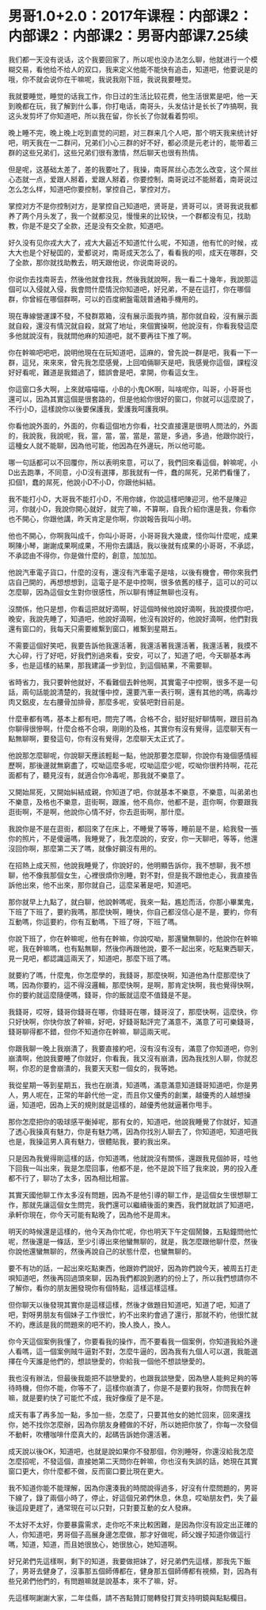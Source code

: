 # 男哥1.0+2.0：2017年课程：内部课2：内部课2：内部课2：男哥内部课7.25续

我们都一天没有说话，这个我要回家了，所以呢也没办法怎么聊，他就进行一个模糊交易，看他给不给人的双口，我来定义他能不能快有追击，知道吧，他要说是的哦，你不就会说你在干嘛呢，我说我刚下班，我说我要睡觉。

我就要睡觉，睡觉的话我工作，你日过的生活比较花费，他生活很累是吧，他一天到晚都在玩，我了解到什么事，你打电话，南哥头，头发估计是长长了咋搞啊，我这头发剪坏了你知道吧，所以我在留，你长长了你就看着剪呗。

晚上睡不完，晚上晚上吃到直觉的问题，对三群来几个人吧，那个明天我来统计好吧，明天我在一二群问，兄弟们小心三群的好不好，都必须是元老计的，能带着三群的这些兄弟们，这些兄弟们很有激情，然后聊天也很有热情。

但是呢，这基础太差了，差的我要吐了，我操，南哥屌丝心态怎么改变，这个屌丝心态就一点，爱跟人掰着，爱跟人掰着，你要控制，南哥说过不能掰着，南哥说过怎么怎么样，知道吧你要控制，掌控自己，掌控对方。

掌控对方不是你控制对方，是掌控自己知道吧，贤哥是，贤哥可以，贤哥我说我都养了两个月头发了，我一个就都没见，慢慢来的比较快，一个群都没有见，找助教，你是不是交了全款，还是没有交全款，知道吧。

好久没有见你戎大大了，戎大大最近不知道忙什么呢，不知道，他有忙的时候，戎大大也是个好秘囯的，爱都说对，南哥成天怎么了，看看我的呗，成天在哪群，交了全款，那你就找助教去，明天跟他说，你说南哥说的。

你说你去找南哥去，然後他就會找我，然後我就說啊，我一看二十幾年，我說那這個可以入侵就入侵，我會問什麼情況你知道吧，好兄弟，不是在這打，你在哪個群，你曾經在哪個群啊，可以的百度網盤電競普通箱手機用的。

現在專線營運課不發，不發群眾箱，沒有展示面我咋搞，那你就自殺，沒有展示面就自殺，還沒有情況就自殺，就寫了地址，來個實操啊，他說沒有，你看我發這麼多他就說沒有，我就問他麻的知道吧，就不要再往下推了啊。

你在幹嘛吧吧吧，說明他現在在玩知道吧，這麻的，曾先說一群是吧，我看一下一群，這兒，來來來，曾先我怎麼感覺，上回咱倆聊天是吧，我感覺你這個，課程沒好好看呢，難道是我錯過了，錯誤會是吧，拿開，你看這女生。

你這窗口多大啊，上來就喵喵喵，小B的小鬼OK啊，叫啥呢你，叫哥，小哥哥也還可以，因為其實這個是很套路的，但是他給你很好的窗口，你就可以這麼說了，不行小D，這樣說你以後要保護我，愛護我呵護我唄。

你看他說外面的，外面的，你看這個地方你看，社交直接還是很明人問法的，外面的，我說我，我說呢，我，當，當，當，當是，當是，多過，多過，他跟你說行，這種女人就不能聊，因為他可能，他因為在外邊玩，所以他可能。

哪一句話都可以不回覆你，所以表明來意，可以了，我們回來看這個，幹嘛呢，小D出去跑準，不同意，小D沒有選擇，那我就有一件，蠢的屌死，兄弟們看懂了，扣個1，蠢的屌死，他說小D不小D，你跟他糾結。

我不能打小D，大哥我不能打小D，不用你嫁，你說這樣吧陳迎河，他不是陳迎河，你就小D，我說你開心就好，就完了嘛，不算啊，自我介紹你還是我，你看你也不開心，你跟他講，昨天肯定是你啊，你說報告我叫小明。

他也不開心，你啊我叫成千，你叫小哥哥，小哥哥我大幾歲，怪你叫什麼呢，成果啊陳小琴，謝謝成果啊成果，不用你去講話，我以後就有成果的小哥哥，不承認，不承認由不得你，你是做什麼的，創意，加加加。

他說汽車電子貨口，什麼的沒有，還沒有汽車電子是啥，以後有機會，帶你來我們店自己開的，再想想想到，這電子是不是中控啊，很多依舊的樣子，這可以的可以怎麼聊，因為這個女生對你很感性，所以聊有博証無聊也沒有。

沒關係，他只是想，你看這把就好滴啊，好這個時候他說好滴啊，我說摸摸你吧，晚安，我說先睡了，知道吧，他說好滴啊，他沒有說好的，他說好滴啊，他們對我還有窗口的，我每天只需要維繫到窗口，維繫到星期五。

不需要這個好笑吧，我要告訴他我還活著，我還活著我還活著，我還活著，我摸不大心碎，行了好吧，好我們別過來看，安安，可以了，知道了吧，今天聊基本再多，也是這樣的結果，那我建議一步到位，到這個結果，不需要聊。

省時省力，我只要幹他就好，不看難個去幹他啊，其實電子中控啊，很多不是一句話，兩句話能說清楚的，我就懂中控，還要汽車一表行啊，還有其他的嗎，病毒炒肉又鋁皮，左右腰骨加排骨，那麼多呢，安裝吧對目前是。

什麼車都有嗎，基本上都有吧，問完了嗎，合格不合，挺好挺好聊情啊，跟目前為你聊得很慘啊，什麼合格不合唄，剛剛的及格，其實你有沒有覺得，這麼聊天有一點無聊啊，要發這句，你有沒有覺得，怎麼聊天太正式了。

他說那怎麼聊呢，你說聊天應該輕鬆一點，他說那要怎麼聊，你說你有幾個感情經歷啊，那後邊就無窮盡了，哎呦這麼多呢，哎呦這麼少呢，哎呦你很矜持啊，花花面都有了，聽見沒有，就適合你冷毒呢，那我就不樂意了。

又開始屌死，又開始糾結成親，你知道了吧，你就基本不樂意，不樂意，叫弟弟也不樂意，及格也不樂意，逛街啊，跟誰，他不鳥你，他都不是，逛你啊，你要跟我逛街啊，不是啊，他說你心情不好，你去逛街啊，那什麼。

我說你是不是在逛街，都回來了在床上，不睡覺了等等，睡前是不是，給我發一張你的照片，不是傻逼嗎，我睡覺了，我怎麼說的，安安，你一天聊吧，等等，他還沒回你啊，那麼第二天了嗎，就像好鋼沒有用的。

在招熱上成天照，他說我睡覺了，你說好的，他明顯告訴你，我不想聊，我不想聊，他不像我那個女生，心裡很煩你別睡，對不對，但是我不跟他走心，我直接告訴他出來，他不出來，那你就自己，這麼呆著是吧，知道吧。

那你就早上九點了，就白聊，他說幹嗎呢，我來一點，尷尬而活，你那小畢業鬼，下班了下班了，要約我嗎，那麼快啊，睡快，你自己都沒信心是不是，要約，你有互動嗎，你這要約，你有互動嗎，下班了呀，下班了嗎。

你說下班了，你在幹嘛呢，他有在幹嘛，你說哎呦，那還蠻無聊的，他說你在幹嘛呢，我在幹嘛嗎，也有點無聊，然後你再跟他說，要不一起出來，吃點東西聊天，見一見吧，都認識這兩天了，知道吧，那麼下班了嗎。

就要約了嗎，什麼鬼，你怎麼學的，我錢哥，那麼快啊，知道他為什麼那麼快了嗎，因為你要約，這不得沒邏輯，那麼快啊，是啊，那肯定快啊，我也覺得快啊，你的要約就這麼隨便嗎，錢哥，你的飯就這麼不值錢是不是。

我錢哥，哎呀，錢哥你錢哥在哪，你錢哥在哪，錢哥沒了，那麼快啊，這麼快，你只好快啊，你快你放了幹嘛，好吧，好錢哥點評完了滿意不，滿意了可可樂錢哥，錢哥聊得都不錯，但你不知道你在幹嘛，聊這兩天呢。

你跟我聊一晚上我崩潰了，我要直接約吧，沒有沒有沒有，滿意了你知道吧，你別崩潰啊，他說我要睡了你就好，你看我，我又沒有崩潰，因為我找別人聊，你就忍啊，你忍的是會崩潰的，我要天天懟一個女的，我等她。

我從星期一等到星期五，我也在崩潰，知道嗎，滿意滿意知道錢哥知道吧，你是男人，男人呢在，正常的年齡代他一定，而且你又優秀的創業，越優秀的人越想操逼，知道吧，因為上天的規則就是這樣的，越優秀他就逼著你甩手。

那你怎麼把你的吸球感平衡掉呢，那有女的，知道吧，他說我睡覺了你就好，知道了透心我操真有魅力，你是有魅力嗎，因為你找別人聊去了，你知道吧，知道吧我也是，我操這男人真有魅力，很體貼我，要約我出來。

只是因為我覺得剛這樣的話，你知道嗎，他就說沒有關係，還跟我見個帥哥，哇他下回我一叫出來，我是怎麼回事，他都不是，他不是說下班了我來說，男的投入產都不行了，聊功了太多，因為相比相當。

其實天國他聊工作太多沒有問題，因為不是他引導的聊工作，是這個女生很想聊工作，那就先讓這個女生問完，我們還可以繼續後面的東西，我們就耽誤了知道吧，承軒你現在，你今天可能有點晚了，因為他不是周末。

明天的時候還是這樣的，他今天為你忙呢，你也明天下午定個鬧鍊，五點鐘問他忙呢，然後還是一條話，至少引導出來他蠻無聊的，就是，我怎麼跟他聊什麼，然後你說他還蠻無聊的，然後再說自己的狀態什麼，也蠻無聊的。

要不有功的話，一起出來吃點東西，他跟妳們說好，因為妳們說今天，被周五打走唄知道吧，然後再回過頭來聊，因為我們都說到邀約的份上了，所以我們想請你不了解你，看你的朋友圈發現你有個特點，這樣這樣這樣。

但你聊天以後發現其實你是這樣這樣，然後才做題目知道吧，知道了吧，知道了吧，對呀男朋友有個妹子工作很忙，約不出來約會過了還行，那就不約，他很忙就不約，應該是我的問題來的吧不約，換人換人，換人。

你今天這個案例我懂了，你要看我的操作，而不要看我一個案例，你知道我給外邊人看嗎，這一個案例賊牛逼對不對，怎麼牛逼的，因為我有九個人可以選，我能選擇在今天誰是他們的，想談戀愛的，你給我一個他不想談戀愛的。

我也沒有辦法，但最後我能把不談戀愛的，也跟我談戀愛，因為戀人能夠足夠的等待時機，但你不能，你等不了，這樣你崩潰了，你是不是要約我呀，你問我在幹嘛，就是要約快了可能忙不成，我好像瘦了是不是。

成天有事了再多加一點，多加一些，怎麼了，只要其他女的她忙回來，回來還找你，她不找你怎麼辦，因為你朋友身體做的不好，所以她把你放了，你每一次發個不動軒，吹槽咖啡什麼真大的，起碼告訴她你還活著。

成天說以後OK，知道吧，也就是說如果你不發那個，你別睡呀，你還沒給我怎麼怎麼招呢，不發這個，直接她第二天問你在幹嘛，你也沒有失誤的話，她現在其實窗口更大，你什麼都不做，反而窗口要比現在更大。

我不知道你能不能理解，因為你還湊我的時間說得過多，好沒有什麼問題的，男哥下線了，錄了兩個小時了，停止，好這個兄弟們休息，休息，哎呦朋友們，失了最後這段更趕了，通常現在可以只對，只對要互動的女人發麻。

不太好不太好，你要暴露需求，走你吃不來比較困難，是因為你沒有設定出正確的人，你知道吧，男哥個子高展身邊怎麼做，那才好做呢，師父嫂子知道你做這行嗎，知道，知道，而且她很放心，她很放心，她知道啊。

好兄弟們先這樣啊，剩下的知道，我要做把妹了，好兄弟們先這樣，那我先下飯了，男哥去健身了，沒事那五個師傅都在，健身那五個師傅都有視頻，對，因為有些兄弟們他們的，有問題嘛就是說基本，來不了嘛，好。

先這樣啊謝謝大家，二年佳縣，請不吝點贊訂閱轉發打賞支持明鏡與點點欄目。